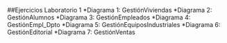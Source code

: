 ##Ejercicios Laboratorio 1
*Diagrama 1: GestiónViviendas
*Diagrama 2: GestiónAlumnos
*Diagrama 3: GestiónEmpleados
*Diagrama 4: GestiónEmpl_Dpto
*Diagrama 5: GestiónEquiposIndustriales
*Diagrama 6: GestiónEditorial
*Diagrama 7: GestiónVentas
